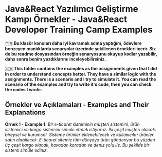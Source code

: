 # Java&React Yazılımcı Geliştirme Kampı Örnekler - Java&React Developer Training Camp Examples

🇹🇷 **Bu klasör konuları daha iyi kavramak adına yaptığım, ödevlere benzeyen mantıklarda senaryolar üzerinde şekillenen örnekleri içerir. Siz de bu readme dosyasından örneğin senaryosunu okuyup kodlar yazabilir, daha sonra benim yazdıklarımı inceleyebilirsiniz.**

🇬🇧 **This folder contains the examples as the assignments given that I did in order to understand concepts better. They have a similar logic with the assignments. There is a scenario and I try to simulate it. You can read the scenario of the examples and try to write it's code, then you can check the codes I wrote.**


<h2>Örnekler ve Açıklamaları - Examples and Their Explanations</h2>

**Örnek 1 - Example 1**: *Bir e-ticaret sisteminin müşteri sistemini, ürün sistemini ve kargo sistemini simüle etmek istiyoruz. İki çeşit müşteri olacak: bireysel ve kurumsal. Sisteme ürünler eklenebilecek ve kullanıcılar ürünler satın alabilecek. E-ticaret sitemiz tüm dünyaya ürün gönderiyor bu yüzden üç çeşit kargo olacak, havadan karadan ve deniz yolu ile. Bu şekilde bir sistemi simüle ediniz.*



